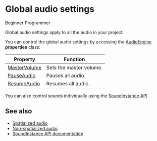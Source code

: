 # Global audio settings

<span class="badge text-bg-primary">Beginner</span>
<span class="badge text-bg-success">Programmer</span>

Global audio settings apply to all the audio in your project.

You can control the global audio settings by accessing the [AudioEngine](xref:Stride.Audio.AudioEngine) **properties** class:

| Property | Function |
|--- | --- |
| [MasterVolume](xref:Stride.Audio.AudioEngine.MasterVolume) | Sets the master volume. |
| [PauseAudio](xref:Stride.Audio.AudioEngine.PauseAudio) | Pauses all audio. |
| [ResumeAudio](xref:Stride.Audio.AudioEngine.ResumeAudio) | Resumes all audio. |

You can also control sounds individually using the [SoundInstance API](xref:Stride.Audio.SoundInstance).

## See also
* [Spatialized audio](spatialized-audio.md)
* [Non-spatialized audio](non-spatialized-audio.md)
* [SoundInstance API documentation](xref:Stride.Audio.SoundInstance)